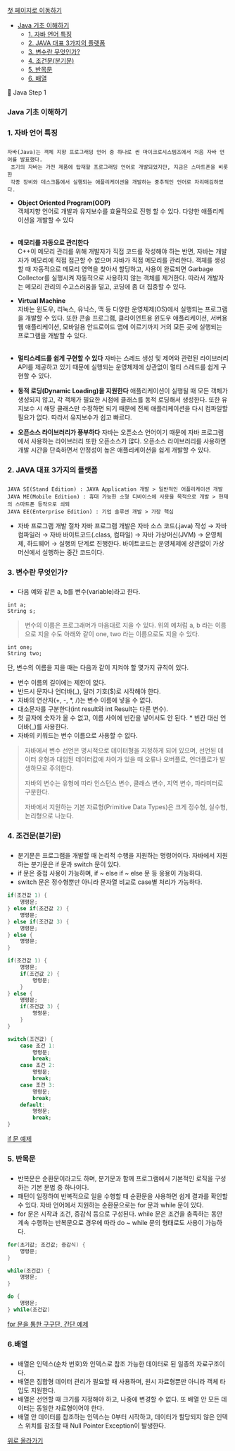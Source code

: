 [첫 페이지로 이동하기](https://github.com/Munchurwoo/Programming_Languages_Cleanup)

-	[Java 기초 이해하기](#01)
	-	[1. 자바 언어 특징](#1)
	-	[2. JAVA 대표 3가지의 플랫폼](#2)
	-	[3. 변수란 무엇인가?](#3)
	-	[4. 조건문(분기문)](#4)
	-	[5. 반목문](#5)
	-	[6. 배열](#6)

:memo: Java Step 1

<h3 id=01>Java 기초 이해하기<h3>

### <h3 id=1>1. 자바 언어 특징<h3>

```
자바(Java)는 객체 지향 프로그래밍 언어 중 하나로 썬 마이크로시스템즈에서 처음 자바 언어를 발표했다.
 초기의 자바는 가전 제품에 탑재할 프로그래밍 언어로 개발되었지만, 지금은 스마트폰을 비롯한
 각종 장비와 데스크톱에서 실행되는 애플리케이션을 개발하는 중추적인 언어로 자리매김하였다.
```

-	**Object Oriented Program(OOP)** <br> 객체지향 언어로 개발과 유지보수를 효율적으로 진행 할 수 있다. 다양한 애플리케이션을 개발할 수 있다<br><br>
-	**메모리를 자동으로 관리한다** <br>C++이 메모리 관리를 위해 개발자가 직접 코드를 작성해야 하는 반면, 자바는 개발자가 메모리에 직접 접근할 수 없으며 자바가 직접 메모리를 관리한다. 객체를 생성할 때 자동적으로 메모리 영역을 찾아서 할당하고, 사용이 완료되면 Garbage Collector를 실행시켜 자동적으로 사용하지 않는 객체를 제거한다. 따라서 개발자는 메모리 관리의 수고스러움을 덜고, 코딩에 좀 더 집중할 수 있다.

-	**Virtual Machine**  
	자바는 윈도우, 리눅스, 유닉스, 맥 등 다양한 운영체제(OS)에서 실행되는 프로그램을 개발할 수 있다. 또한 콘솔 프로그램, 클라이언트용 윈도우 애플리케이션, 서버용 웹 애플리케이션, 모바일용 안드로이드 앱에 이르기까지 거의 모든 곳에 실행되는 프로그램을 개발할 수 있다.<br><br>

-	**멀티스레드를 쉽게 구현할 수 있다** 자바는 스레드 생성 및 제어와 관련된 라이브러리 API를 제공하고 있기 때문에 실행되는 운영체제에 상관없이 멀티 스레드를 쉽게 구현할 수 있다.<br>

-	**동적 로딩(Dynamic Loading)을 지원한다** 애플리케이션이 실행될 때 모든 객체가 생성되지 않고, 각 객체가 필요한 시점에 클래스를 동적 로딩해서 생성한다. 또한 유지보수 시 해당 클래스만 수정하면 되기 때문에 전체 애플리케이션을 다시 컴파일할 필요가 없다. 따라서 유지보수가 쉽고 빠르다.<br>

-	**오픈소스 라이브러리가 풍부하다** 자바는 오픈소스 언어이기 때문에 자바 프로그램에서 사용하는 라이브러리 또한 오픈소스가 많다. 오픈소스 라이브러리를 사용하면 개발 시간을 단축하면서 안정성이 높은 애플리케이션을 쉽게 개발할 수 있다.

### <h3 id=2>2. JAVA 대표 3가지의 플랫폼<h3>

```
JAVA SE(Stand Edition) : JAVA Application 개발 > 일반적인 어플리케이션 개발
JAVA ME(Mobile Edition) : 휴대 가능한 소형 디바이스에 사용을 목적으로 개발 > 현재의 스마트폰 등작으로 쇠퇴
JAVA EE(Enterprise Edition) : 기업 솔루션 개발 > 가장 핵심
```

-	자바 프로그램 개발 절차 자바 프로그램 개발은 자바 소스 코드(.java) 작성 → 자바 컴파일러 → 자바 바이트코드(.class, 컴파일) → 자바 가상머신(JVM) → 운영체제, 하드웨어 → 실행의 단계로 진행한다. 바이트코드는 운영체제에 상관없이 가상머신에서 실행하는 중간 코드이다.

### <h3 id=3>3. 변수란 무엇인가?<h3>

-	다음 예와 같은 a, b를 변수(variable)라고 한다.

```
int a;
String s;
```

> 변수의 이름은 프로그래머가 마음대로 지을 수 있다. 위의 예처럼 a, b 라는 이름으로 지을 수도 아래와 같이 one, two 라는 이름으로도 지을 수 있다.

```
int one;
String two;
```

단, 변수의 이름을 지을 때는 다음과 같이 지켜야 할 몇가지 규칙이 있다.

-	변수 이름의 길이에는 제한이 없다.
-	반드시 문자나 언더바(_), 달러 기호($)로 시작해야 한다.
-	자바의 연산자(+, -, *, /)는 변수 이름에 넣을 수 없다.
-	대소문자를 구분한다(int result와 int Result는 다른 변수).
-	첫 글자에 숫자가 올 수 없고, 이름 사이에 빈칸을 넣어서도 안 된다. * 빈칸 대신 언더바(_)를 사용한다.
-	자바의 키워드는 변수 이름으로 사용할 수 없다.

> 자바에서 변수 선언은 명시적으로 데이터형을 지정하게 되어 있으며, 선언된 데이터 유형과 대입된 데이터값에 차이가 있을 때 오류나 오버플로, 언더플로가 발생하므로 주의한다.
>
> 자바의 변수는 유형에 따라 인스턴스 변수, 클래스 변수, 지역 변수, 파라미터로 구분한다.
>
> 자바에서 지원하는 기본 자료형(Primitive Data Types)은 크게 정수형, 실수형, 논리형으로 나눈다.

### <h3 id=4> 4. 조건문(분기문) <h3>

-	분기문은 프로그램을 개발할 때 논리적 수행을 지원하는 명령어이다. 자바에서 지원하는 분기문은 if 문과 switch 문이 있다.
-	if 문은 중첩 사용이 가능하며, if ~ else if ~ else 문 등 응용이 가능하다.
-	switch 문은 정수형뿐만 아니라 문자열 비교로 case별 처리가 가능하다.

```java
if(조건값 1) {
    명령문;
} else if(조건값 2) {
    명령문;
} else if(조건값 3) {
    명령문;
} else {
    명령문;
}
```

```java
if(조건값 1) {
	명령문;
	if(조건값 2) {
		명령문;
	}
} else {
	명령문;
	if(조건값 3) {
		명령문;
	}
}
```

```Java
switch(조건값) {
	case 조건 1:
		명령문;
		break;
	case 조건 2:
		명령문;
		break;
	case 조건 3:
		명령문;
		break;
	default:
		명령문;
		break;
}
```
[if 문 예제](https://github.com/Munchurwoo/Programming_Languages_Cleanup/blob/master/Java/Java_SourceCode/Lesson_1/src/Ex_if.java)
### <h3 id=5>5. 반목문<h3>

-	반복문은 순환문이라고도 하며, 분기문과 함께 프로그램에서 기본적인 로직을 구성하는 기본 문법 중 하나이다.
-	패턴이 일정하여 반복적으로 일을 수행할 때 순환문을 사용하면 쉽게 결과를 확인할 수 있다. 자바 언어에서 지원하는 순환문으로는 for 문과 while 문이 있다.
-	for 문은 시작과 조건, 증감식 등으로 구성된다. while 문은 조건을 충족하는 동안 계속 수행하는 반복문으로 경우에 따라 do ~ while 문의 형태로도 사용이 가능하다.

```Java
for(초기값; 조건값; 증감식) {
    명령문;
}
```

```Java
while(조건값) {
	명령문;
}
```

```Java
do {
    명령문;
} while(조건값)
```
[for 문을 통한 구구단, 간단 예제](https://github.com/Munchurwoo/Programming_Languages_Cleanup/blob/master/Java/Java_SourceCode/Lesson_1/src/Ex_for.java)
### <h3 id=6> 6.배열<h3>

-	배열은 인덱스(순차 번호)와 인덱스로 참조 가능한 데이터로 된 일종의 자료구조이다.
-	배열은 집합형 데이터 관리가 필요할 때 사용하며, 원시 자료형뿐만 아니라 객체 타입도 지원한다.
-	배열은 선언할 때 크기를 지정해야 하고, 나중에 변경할 수 없다. 또 배열 안 모든 데이터는 동일한 자료형이어야 한다.
-	배열 안 데이터를 참조하는 인덱스는 0부터 시작하고, 데이터가 할당되지 않은 인덱스 위치를 참조할 때 Null Pointer Exception이 발생한다.

[위로 올라가기](#01)
